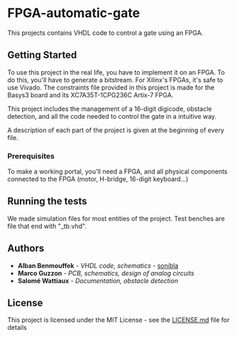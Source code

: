 # FPGA-automatic-gate

This projects contains VHDL code to control a gate using an FPGA.

## Getting Started

To use this project in the real life, you have to implement it on an FPGA. To do this, you'll have to generate a bitstream. For Xilinx's FPGAs, it's safe to use Vivado.
The constraints file provided in this project is made for the Basys3 board and its XC7A35T-1CPG236C Artix-7 FPGA.

This project includes the management of a 16-digit digicode, obstacle detection, and all the code needed to control the gate in a intuitive way.

A description of each part of the project is given at the beginning of every file.

### Prerequisites

To make a working portal, you'll need a FPGA, and all physical components connected to the FPGA (motor, H-bridge, 16-digit keyboard...)

## Running the tests

We made simulation files for most entities of the project. Test benches are file that end with "_tb.vhd".

## Authors

* **Alban Benmouffek** - *VHDL code, schematics* - [sonibla](https://github.com/sonibla)
* **Marco Guzzon** - *PCB, schematics, design of analog circuits*
* **Salomé Wattiaux** - *Documentation, obstacle detection*

## License

This project is licensed under the MIT License - see the [LICENSE.md](LICENSE.md) file for details


